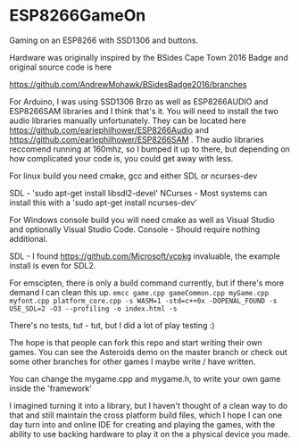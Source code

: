 # ESP8266GameOn
Gaming on an ESP8266 with SSD1306 and buttons.

Hardware was originally inspired by the BSides Cape Town 2016 Badge and original source code is here 

https://github.com/AndrewMohawk/BSidesBadge2016/branches

For Arduino, I was using SSD1306 Brzo as well as ESP8266AUDIO and ESP8266SAM libraries and I think that's it. You will need to install the two audio libraries manually unfortunately. They can be located here https://github.com/earlephilhower/ESP8266Audio and 
https://github.com/earlephilhower/ESP8266SAM . The audio libraries reccomend running at 160mhz, so I bumped it up to there, but depending on how complicated your code is, you could get away with less.

For linux build you need cmake, gcc and either SDL or ncurses-dev

SDL - 'sudo apt-get install libsdl2-devel'
NCurses - Most systems can install this with a 'sudo apt-get install ncurses-dev'

For Windows console build you will need cmake as well as Visual Studio and optionally Visual Studio Code.
Console - Should require nothing additional.

SDL - I found https://github.com/Microsoft/vcpkg invaluable, the example install is even for SDL2.

For emscipten, there is only a build command currently, but if there's more demand I can clean this up.
```emcc game.cpp gameCommon.cpp myGame.cpp myfont.cpp platform_core.cpp -s WASM=1 -std=c++0x -DOPENAL_FOUND -s USE_SDL=2 -O3 --profiling -o index.html -s ```

There's no tests, tut - tut, but I did a lot of play testing :)

The hope is that people can fork this repo and start writing their own games. You can see the Asteroids demo on the master branch or check out some other branches for other games I maybe write / have written.

You can change the mygame.cpp and mygame.h, to write your own game inside the 'framework'

I imagined turning it into a library, but I haven't thought of a clean way to do that and still maintain the cross platform build files, which I hope I can one day turn into and online IDE for creating and playing the games, with the ability to use backing hardware to play it on the a physical device you made.
